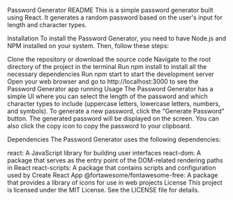 Password Generator README
This is a simple password generator built using React. It generates a random password based on the user's input for length and character types.

Installation
To install the Password Generator, you need to have Node.js and NPM installed on your system. Then, follow these steps:

Clone the repository or download the source code
Navigate to the root directory of the project in the terminal
Run npm install to install all the necessary dependencies
Run npm start to start the development server
Open your web browser and go to http://localhost:3000 to see the Password Generator app running
Usage
The Password Generator has a simple UI where you can select the length of the password and which character types to include (uppercase letters, lowercase letters, numbers, and symbols). To generate a new password, click the "Generate Password" button. The generated password will be displayed on the screen. You can also click the copy icon to copy the password to your clipboard.

Dependencies
The Password Generator uses the following dependencies:

react: A JavaScript library for building user interfaces
react-dom: A package that serves as the entry point of the DOM-related rendering paths in React
react-scripts: A package that contains scripts and configuration used by Create React App
@fortawesome/fontawesome-free: A package that provides a library of icons for use in web projects
License
This project is licensed under the MIT License. See the LICENSE file for details.



